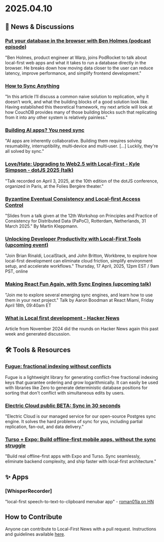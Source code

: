# 2025.04.10

## 📰 News & Discussions

### [Put your database in the browser with Ben Holmes (podcast episode)](https://podrocket.logrocket.com/put-your-database-in-browser-ben-holmes)
"Ben Holmes, product engineer at Warp, joins PodRocket to talk about local-first web apps and what it takes to run a database directly in the browser. He breaks down how moving data closer to the user can reduce latency, improve performance, and simplify frontend development."

### [How to Sync Anything](https://neighbourhood.ie/blog/2025/04/06/how-to-sync-anything)
"In this article I’ll discuss a common naive solution to replication, why it doesn’t work, and what the building blocks of a good solution look like. Having established this theoretical framework, my next article will look at how CouchDB provides many of those building blocks such that replicating from it into any other system is relatively painless."

### [Building AI apps? You need sync](https://electric-sql.com/blog/2025/04/09/building-ai-apps-on-sync)
"AI apps are inherently collaborative. Building them requires solving resumability, interruptibility, multi‑device and multi‑user. [...] Luckily, they're all solved by sync."

### [Love/Hate: Upgrading to Web2.5 with Local-First - Kyle Simpson - dotJS 2025 (talk)](https://www.youtube.com/watch?v=IVNh_49Kro8)
"Talk recorded on April 3, 2025, at the 10th edition of the dotJS conference, organized in Paris, at the Folies Bergère theater."

### [Byzantine Eventual Consistency and Local-first Access Control](https://speakerdeck.com/ept/byzantine-eventual-consistency-and-local-first-access-control)
"Slides from a talk given at the 12th Workshop on Principles and Practice of Consistency for Distributed Data (PaPoC), Rotterdam, Netherlands, 31 March 2025." By Martin Kleppmann. 

### [Unlocking Developer Productivity with Local-First Tools (upcoming event)](https://workbrew.com/webinars/local-first-tools)
"Join Brian Rinaldi, LocalStack, and John Britton, Workbrew, to explore how local-first development can eliminate cloud friction, simplify environment setup, and accelerate workflows." Thursday, 17 April, 2025, 12pm EST / 9am PST, online

### [Making React Fun Again, with Sync Engines (upcoming talk)](https://www.reactmiami.com/speakers/boodman)
"Join me to explore several emerging sync engines, and learn how to use them in your next project." Talk by Aaron Boodman at React Miami, Friday April 18th, 09:40am ET

### [What is Local first development - Hacker News](https://news.ycombinator.com/item?id=43577285)
Article from November 2024 did the rounds on Hacker News again this past week and generated discussion.


## 🛠️ Tools & Resources

### [Fugue: fractional indexing without conflicts](https://github.com/BriefHQ/fugue)
Fugue is a lightweight library for generating conflict-free fractional indexing keys that guarantee ordering and grow logarithmically. It can easily be used with libraries like Zero to generate deterministic database positions for sorting that don't conflict with simultaneous edits by users.

### [Electric Cloud public BETA: Sync in 30 seconds](https://electric-sql.com/blog/2025/04/07/electric-cloud-public-beta-release)
"Electric Cloud is our managed service for our open-source Postgres sync engine. It solves the hard problems of sync for you, including partial replication, fan-out, and data delivery."

### [Turso + Expo: Build offline-first mobile apps, without the sync struggle](https://expo.dev/blog/build-offline-first-mobile-apps)
"Build real offline-first apps with Expo and Turso. Sync seamlessly, eliminate backend complexity, and ship faster with local-first architecture."


## ✨ Apps

### [WhisperRecorder]
"local-first speech-to-text-to-clipboard menubar app" - [roman01la on HN](https://news.ycombinator.com/item?id=43571356)


## How to Contribute
Anyone can contribute to Local-First News with a pull request. Instructions and guidelines available [here](https://github.com/localfirstnews/localfirstnews).
